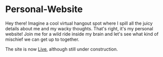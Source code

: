 # Personal-Website

Hey there! Imagine a cool virtual hangout spot where I spill all the juicy details about me and my wacky thoughts. That's right, it's my personal website! Join me for a wild ride inside my brain and let's see what kind of mischief we can get up to together.


The site is now [Live](shashwatadh.github.io), although still under construction.

